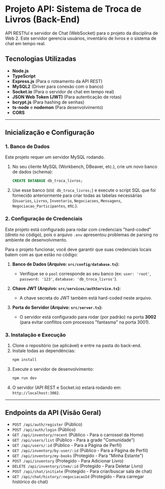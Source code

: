 # Projeto API: Sistema de Troca de Livros (Back-End)

API RESTful e servidor de Chat (WebSocket) para o projeto da disciplina de Web 2. Este servidor gerencia usuários, inventário de livros e o sistema de chat em tempo real.

## Tecnologias Utilizadas

* **Node.js**
* **TypeScript**
* **Express.js** (Para o roteamento da API REST)
* **MySQL2** (Driver para conexão com o banco)
* **Socket.io** (Para o servidor de chat em tempo real)
* **JSON Web Token (JWT)** (Para autenticação de rotas)
* **bcrypt.js** (Para hashing de senhas)
* **ts-node** e **nodemon** (Para desenvolvimento)
* **CORS**

---

## Inicialização e Configuração

### 1. Banco de Dados

Este projeto requer um servidor MySQL rodando.

1.  No seu cliente MySQL (Workbench, DBeaver, etc.), crie um novo banco de dados (schema):
    ```sql
    CREATE DATABASE db_troca_livros;
    ```
2.  Use esse banco (`USE db_troca_livros;`) e execute o script SQL que foi fornecido anteriormente para criar todas as tabelas necessárias (`Usuarios`, `Livros`, `Inventario`, `Negociacoes`, `Mensagens`, `Negociacao_Participantes`, etc.).

### 2. Configuração de Credenciais

Este projeto está configurado para rodar com credenciais "hard-coded" (direto no código), pois o arquivo `.env` apresentou problemas de parsing no ambiente de desenvolvimento.

Para o projeto funcionar, você deve garantir que suas credenciais locais batem com as que estão no código:

1.  **Banco de Dados (Arquivo: `src/config/database.ts`):**
    * Verifique se o `pool` corresponde ao seu banco (ex: `user: 'root'`, `password: '123'`, `database: 'db_troca_livros'`).

2.  **Chave JWT (Arquivo: `src/services/authService.ts`):**
    * A chave secreta do JWT também está hard-coded neste arquivo.

3.  **Porta do Servidor (Arquivo: `src/server.ts`):**
    * O servidor está configurado para rodar (por padrão) na porta **3002** (para evitar conflitos com processos "fantasma" na porta 3001).

### 3. Instalação e Execução

1.  Clone o repositório (se aplicável) e entre na pasta do back-end.
2.  Instale todas as dependências:
    ```bash
    npm install
    ```
3.  Execute o servidor de desenvolvimento:
    ```bash
    npm run dev
    ```
4.  O servidor (API REST e Socket.io) estará rodando em: `http://localhost:3002`.

---

## Endpoints da API (Visão Geral)

* `POST /api/auth/register` (Público)
* `POST /api/auth/login` (Público)
* `GET /api/inventory/recent` (Público - Para o carrossel da Home)
* `GET /api/users/list` (Público - Para a grade "Comunidade")
* `GET /api/users/:id` (Público - Para a Página de Perfil)
* `GET /api/inventory/by-user/:id` (Público - Para a Página de Perfil)
* `GET /api/inventory/my-books` (Protegido - Para "Minha Estante")
* `POST /api/inventory` (Protegido - Para Adicionar Livro)
* `DELETE /api/inventory/item/:id` (Protegido - Para Deletar Livro)
* `POST /api/chat/initiate` (Protegido - Para criar/buscar sala de chat)
* `GET /api/chat/history/:negociacaoId` (Protegido - Para carregar histórico do chat)
